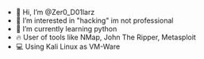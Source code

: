 - 👋 Hi, I’m @Zer0_D01larz
- 👀 I’m interested in "hacking" im not professional
- 🌱 I’m currently learning python
- 🔥 User of tools like NMap, John The Ripper, Metasploit
- 💻 Using Kali Linux as VM-Ware
